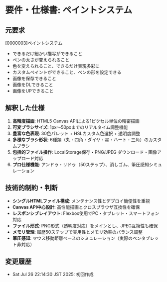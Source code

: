# 要件・仕様書: ペイントシステム

## 元要求
[0000003]ペイントシステム
- できるだけ細かい描写ができること
- ペンの太さが変えられること
- 色を変えられること、できるだけ表現多彩に
- カスタムペイントができること、ペンの形を設定できる
- 画像を保存できること
- 画像をDLできること
- 画像をUPできること

## 解釈した仕様
1. **高精度描画**: HTML5 Canvas APIによる1ピクセル単位の精密描画
2. **可変ブラシサイズ**: 1px〜50pxまでのリアルタイム調整機能
3. **豊富な色表現**: 30色パレット + HSLカスタム色選択 + 透明度調整
4. **多様なブラシ形状**: 6種類（丸・四角・ダイヤ・星・ハート・三角）のカスタムブラシ
5. **包括的ファイル操作**: LocalStorage保存・PNG/JPEG ダウンロード・画像アップロード対応
6. **プロ仕様機能**: アンドゥ・リドゥ（50ステップ）、消しゴム、筆圧感知シミュレーション

## 技術的制約・判断
- **シングルHTMLファイル構成**: メンテナンス性とデプロイ簡便性を重視
- **Canvas API中心設計**: 高性能描画とクロスブラウザ互換性を確保
- **レスポンシブレイアウト**: Flexbox使用でPC・タブレット・スマートフォン対応
- **ファイル形式**: PNG形式（透明度対応）をメインとし、JPEG互換性も確保
- **メモリ管理**: 履歴50ステップで実用性とメモリ効率のバランス調整
- **筆圧感知**: マウス移動距離ベースのシミュレーション（実際のペンタブレット非対応）

## 変更履歴
- Sat Jul 26 22:14:30 JST 2025: 初回作成